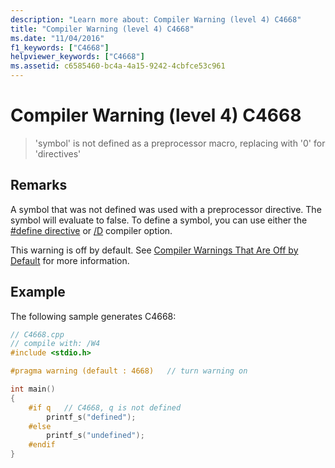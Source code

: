 ```yaml
---
description: "Learn more about: Compiler Warning (level 4) C4668"
title: "Compiler Warning (level 4) C4668"
ms.date: "11/04/2016"
f1_keywords: ["C4668"]
helpviewer_keywords: ["C4668"]
ms.assetid: c6585460-bc4a-4a15-9242-4cbfce53c961
---
```

# Compiler Warning (level 4) C4668

> 'symbol' is not defined as a preprocessor macro, replacing with '0' for 'directives'

## Remarks

A symbol that was not defined was used with a preprocessor directive. The symbol will evaluate to false. To define a symbol, you can use either the [#define directive](../../preprocessor/hash-define-directive-c-cpp.md) or [/D](../../build/reference/d-preprocessor-definitions.md) compiler option.

This warning is off by default. See [Compiler Warnings That Are Off by Default](../../preprocessor/compiler-warnings-that-are-off-by-default.md) for more information.

## Example

The following sample generates C4668:

```cpp
// C4668.cpp
// compile with: /W4
#include <stdio.h>

#pragma warning (default : 4668)   // turn warning on

int main()
{
    #if q   // C4668, q is not defined
        printf_s("defined");
    #else
        printf_s("undefined");
    #endif
}
```
